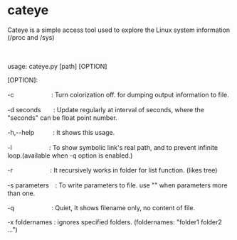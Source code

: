 # cateye
Cateye is a simple access tool used to explore the Linux system information (/proc and /sys)

　

usage: cateye.py [path] [OPTION]

[OPTION]:

-c　　　　　　: Turn colorization off. for dumping output information to file. 

-d seconds　　: Update regularly at interval of seconds, where the "seconds" can be float point number. 

-h,--help　　　: It shows this usage.

-l　　　　　　: To show symbolic link's real path, and to prevent infinite loop.(available when -q option is enabled.)

-r　　　　　　: It recursively works in folder for list function. (likes tree)

-s parameters　: To write parameters to file. use "" when parameters more than one.

-q　　　　　　: Quiet, It shows filename only, no content of file.

-x foldernames : ignores specified folders. (foldernames: "folder1 folder2 ...")
